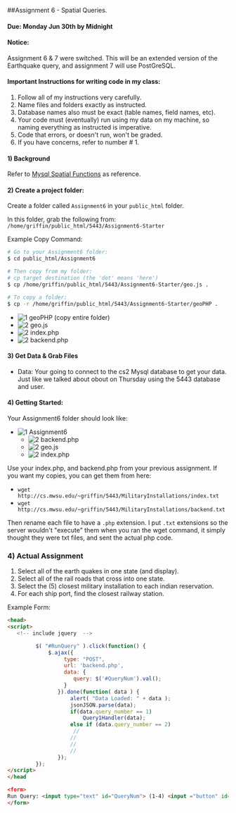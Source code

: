 ##Assignment 6 - Spatial Queries.

#### Due: Monday Jun 30th by Midnight

#### Notice: 

Assignment 6 & 7 were switched. This will be an extended version of the Earthquake query,
and assignment 7 will use PostGreSQL.

#### Important Instructions for writing code in my class:

>
1. Follow all of my instructions very carefully.
2. Name files and folders exactly as instructed.
3. Database names also must be exact (table names, field names, etc).
4. Your code must (eventually) run using my data on my machine, so naming everything as instructed is imperative. 
5. Code that errors, or doesn't run, won't be graded.
6. If you have concerns, refer to number # 1.

#### 1) Background

Refer to [Mysql Spatial Functions](http://dev.mysql.com/doc/refman/5.0/en/spatial-analysis-functions.html) as reference.


#### 2) Create a project folder:

Create a folder called `Assignment6` in your `public_html` folder. 

In this folder, grab the following from: `/home/griffin/public_html/5443/Assignment6-Starter`

Example Copy Command:

```bash
# Go to your Assignment6 folder:
$ cd public_html/Assignment6

# Then copy from my folder:
# cp target destination (the 'dot' means 'here')
$ cp /home/griffin/public_html/5443/Assignment6-Starter/geo.js .

# To copy a folder:
$ cp -r /home/griffin/public_html/5443/Assignment6-Starter/geoPHP .
```
- ![1] geoPHP (copy entire folder)
- ![2] geo.js
- ![2] index.php
- ![2] backend.php

#### 3) Get Data & Grab Files

- Data: Your going to connect to the cs2 Mysql database to get your data. Just like we talked about obout on Thursday using the 5443 database and user.



#### 4) Getting Started:

Your Assignment6 folder should look like:

- ![1] Assignment6
    - ![2] backend.php
    - ![2] geo.js
    - ![2] index.php

Use your index.php, and backend.php from your previous assignment. If you want my copies, you can get them from here:

- `wget http://cs.mwsu.edu/~griffin/5443/MilitaryInstallations/index.txt`
- `wget http://cs.mwsu.edu/~griffin/5443/MilitaryInstallations/backend.txt`

Then rename each file to have a `.php` extension. I put `.txt` extensions so the server wouldn't "execute" them when you ran the wget command, it simply thought they were txt files, and sent the actual php code.


### 4) Actual Assignment

1. Select all of the earth quakes in one state (and display).
2. Select all of the rail roads that cross into one state.
3. Select the  (5) closest military installation to each indian reservation.
4. For each ship port, find the closest railway station.

Example Form:

```html
<head>
<script>
   <!-- include jquery  -->

         $( "#RunQuery" ).click(function() {
             $.ajax({
                  type: "POST",
                  url: 'backend.php',
                  data: {
                     query: $('#QueryNum').val();
                  }
                }).done(function( data ) {
                    alert( "Data Loaded: " + data );
                    jsonJSON.parse(data);
                    if(data.query_number == 1)
                        Query1Handler(data);
                    else if (data.query_number == 2)
                     //
                    //
                    //
                    //
                });
         });
</script>
</head

<form>
Run Query: <input type="text" id="QueryNum"> (1-4) <input ="button" id="RunQuery" value="Run Query">
</form>
```


[1]: https://cdn1.iconfinder.com/data/icons/stilllife/24x24/filesystems/gnome-fs-directory.png
[2]: http://png-2.findicons.com/files/icons/2360/spirit20/20/file_php.png
[3]: http://www.lecollagiste.com/collanews/themes/lilina/web/media/folder.gif
